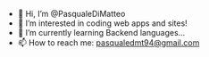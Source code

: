 - 👋 Hi, I’m @PasqualeDiMatteo
- 👀 I’m interested in coding web apps and sites!
- 🌱 I’m currently learning  Backend languages...
- 📫 How to reach me: pasqualedmt94@gmail.com
